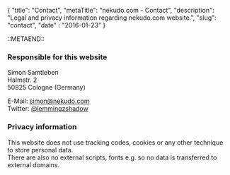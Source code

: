 {
    "title": "Contact",
    "metaTitle": "nekudo.com - Contact",
    "description": "Legal and privacy information regarding nekudo.com website.",
    "slug": "contact",
    "date" : "2016-01-23"
}

::METAEND::

### Responsible for this website

Simon Samtleben<br>
Halmstr. 2<br>
50825 Cologne (Germany)<br>

E-Mail: <a href="mailto:simon@nekudo.com">simon@nekudo.com</a><br>
Twitter: <a href="https://twitter.com/lemmingzshadow">@lemmingzshadow</a>
### Privacy information

This website does not use tracking codes, cookies or any other technique to store personal data.<br>
There are also no external scripts, fonts e.g. so no data is transferred to external domains.

